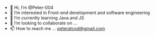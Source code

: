 - 👋 Hi, I’m @Peter-004
- 👀 I’m interested in Front-end development and software engineering
- 🌱 I’m currently learning Java and JS 
- 💞️ I’m looking to collaborate on ...
- 📫 How to reach me ... peteratcod@gmail.com

<!---
Peter-004/Peter-004 is a ✨ special ✨ repository because its `README.md` (this file) appears on your GitHub profile.
You can click the Preview link to take a look at your changes.
--->
